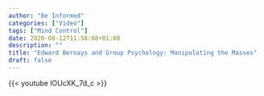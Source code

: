 ```yaml
---
author: "Be Informed"
categories: ["Video"]
tags: ["Mind Control"]
date: 2020-08-12T11:58:08+01:00
description: ""
title: "Edward Bernays and Group Psychology: Manipulating the Masses"
draft: false
---
```




{{< youtube lOUcXK_7d_c >}}